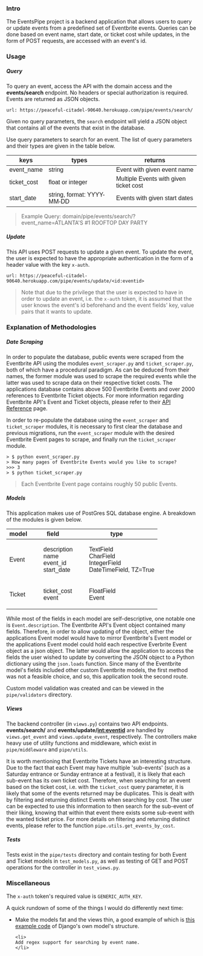 ### **Intro**

The EventsPipe project is a backend application that allows users to query or update events from a predefined set of Eventbrite events. Queries can be done based on event name, start date, or ticket cost while updates, in the form of POST requests, are accessed with an event's id.

### **Usage**

##### Query

To query an event, access the API with the domain access and the **events/search** endpoint. No headers or special authorization is required. Events are returned as JSON objects.

```
url: https://peaceful-citadel-90640.herokuapp.com/pipe/events/search/
```

Given no query parameters, the `search` endpoint will yield a JSON object that contains all of the events that exist in the database.

Use query parameters to search for an event. The list of query parameters and their types are given in the table below.

<table
  style="font-family: arial, sans-serif;
border-collapse: collapse;
width: 100%;"
>
  <thead>
    <th>keys</th>
    <th>types</th>
    <th>returns</th>
  </thead>
  <tr>
    <td>event_name</td>
    <td>string</td>
    <td>Event with given event name</td>
  </tr>
  <tr>
    <td>ticket_cost</td>
    <td>float or integer</td>
    <td>Multiple Events with given ticket cost</td>
  </tr>
  <tr>
    <td>start_date</td>
    <td>string, format: YYYY-MM-DD</td>
    <td>Events with given start dates</td>
  </tr>
</table>

> Example Query:
> domain/pipe/events/search/?event_name=ATLANTA'S #1 ROOFTOP DAY PARTY

##### Update

This API uses POST requests to update a given event. To update the event, the user is expected to have the appropriate authentication in the form of a header value with the key `x-auth`.

```
url: https://peaceful-citadel-90640.herokuapp.com/pipe/events/update/<id:eventid>

```

> Note that due to the privilege that the user is expected to have in order to update an event, i.e. the `x-auth` token, it is assumed that the user knows the event's id beforehand and the event fields' key, value pairs that it wants to update.

### **Explanation of Methodologies**

##### Date Scraping

In order to populate the database, public events were scraped from the Eventbrite API using the modules `event_scraper.py` and `ticket_scraper.py`, both of which have a procedural paradigm. As can be deduced from their names, the former module was used to scrape the required events while the latter was used to scrape data on their respective ticket costs. The applications database contains above 500 Eventbrite Events and over 2000 references to Eventbrite Ticket objects. For more information regarding Eventbrite API's Event and Ticket objects, please refer to their [API Reference](https://www.eventbrite.com/platform/api) page.

In order to re-populate the database using the `event_scraper` and `ticket_scraper` modules,
it is necessary to first clear the database and previous migrations, run the
`event_scraper` module with the desired Eventbrite Event pages to scrape, and finally run
the `ticket_scraper` module.

```
> $ python event_scraper.py
> How many pages of Eventbrite Events would you like to scrape?
>>> 3
> $ python ticket_scraper.py
```

> Each Eventbrite Event page contains roughly 50 public Events.

##### Models

This application makes use of PostGres SQL database engine. A breakdown of the modules is given below.

<table
  style="font-family: arial, sans-serif;
border-collapse: collapse;
width: 100%;"
>
  <thead>
    <th>model</th>
    <th>field</th>
    <th>type</th>
  </thead>
  <tr>
    <td>Event</td>
    <td><ul style="list-style: none;">
      <li>description</li>
      <li>name</li>
      <li>event_id</li>
      <li>start_date</li>
    </ul></td>
    <td><ul style="list-style: none;">
      <li>TextField</li>
      <li>CharField</li>
      <li>IntegerField</li>
      <li>DateTimeField, TZ=True</li>
    </ul></td>
  </tr>
  <tr>
    <td>Ticket</td>
    <td><ul style="list-style: none;">
      <li>ticket_cost</li>
      <li>event</li>
    </ul></td>
    <td><ul style="list-style: none;">
      <li>FloatField</li>
      <li>Event</li>
    </ul></td>
  </tr>
</table>

While most of the fields in each model are self-descriptive, one notable one is `Event.description`. The Eventbrite API's Event object contained many fields. Therefore, in order to allow updating of the object, either the applications Event model would have to mirror Eventbrite's Event model or the applications Event model could hold each respective Everbrite Event object as a json object. The latter would allow the application to access the fields the user wished to update by converting the JSON object to a Python dictionary using the `json.loads` function. Since many of the Eventbrite model's fields included other custom Eventbrite models, the first method was not a feasible choice, and so, this application took the second route.

Custom model validation was created and can be viewed in the `pipe/validators` directory.

##### Views

The backend controller (in `views.py`) contains two API endpoints. **events/search/** and **events/update/<int:eventid>** are handled by `views.get_event` and `views.update_event`, respectively. The controllers make heavy use of utility functions and middleware, which exist in `pipe/middleware` and `pipe/utils`.

It is worth mentioning that Eventbrite Tickets have an interesting structure. Due to the fact that each Event may have multiple 'sub-events' (such as a Saturday entrance or Sunday entrance at a festival), it is likely that each sub-event has its own ticket cost. Therefore, when searching for an event based on the ticket cost, i.e. with the `ticket_cost` query parameter, it is likely that some of the events returned may be duplicates. This is dealt with by filtering and returning distinct Events when searching by cost. The user can be expected to use this information to then search for the sub-event of their liking, knowing that within that event there exists some sub-event with the wanted ticket price. For more details on filtering and returning distinct events, please refer to the function `pipe.utils.get_events_by_cost`.

##### Tests

Tests exist in the `pipe/tests` directory and contain testing for both Event and Ticket models in `test_models.py`, as well as testing of GET and POST operations for the controller in `test_views.py`.

### **Miscellaneous**

The `x-auth` token's required value is `GENERIC_AUTH_KEY`.

A quick rundown of some of the things I would do differently next time:

<ul>
    <li>Make the models fat and the views thin, a good example of which is <a href="https://github.com/django/django/blob/ff6ee5f06c2850f098863d4a747069e10727293e/django/contrib/auth/models.py#L225-404"> this example code</a> of Django's own model's structure. </li>

    <li>
    Add regex support for searching by event name.
    </li>

</ul>
